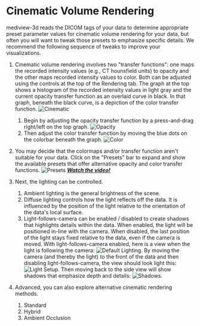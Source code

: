 # Cinematic Volume Rendering

mediview-3d reads the DICOM tags of your data to determine appropriate preset parameter values for cinematic volume rendering for your data, but often you will want to tweak those presets to emphasize specific details. We recommend the following sequence of tweaks to improve your visualizations.

1. Cinematic volume rendering involves two "transfer functions": one maps the recorded intensity values (e.g., CT hounsfield units) to opacity and the other maps recorded intensity values to color. Both can be adjusted using the controls at the top of the Rendering tab. The graph at the top shows a histogram of the recorded intensity values in light gray and the current opacity transfer function as an overlaid curve in black. In that graph, beneath the black curve, is a depiction of the color transfer function. ![Cinematic](./assets/16-mediview-3d-rendering.jpg)

   1. Begin by adjusting the opacity transfer function by a press-and-drag right/left on the top graph. ![Opacity](./assets/17-mediview-3d-opacity-notes.jpg)
   2. Then adjust the color transfer function by moving the blue dots on the colorbar beneath the graph. ![Color](./assets/17-mediview-3d-colormap-notes.jpg)

2. You may decide that the colormaps and/or transfer function aren't suitable for your data. Click on the "Presets" bar to expand and show the available presets that offer alternative opacity and color transfer functions. ![Presets](./assets/18-mediview-3d-presets.jpg)
   [**_Watch the video!_**](https://youtu.be/eyrGd-meg6I)

3. Next, the lighting can be controlled.

   1. Ambient lighting is the general brightness of the scene.
   2. Diffuse lighting controls how the light reflects off the data. It is influenced by the position of the light relative to the orientation of the data's local surface.
   3. Light-follows-camera can be enabled / disabled to create shadows that highlights details within the data. When enabled, the light will be positioned in-line with the camera. When disabled, the last position of the light stays fixed relative to the data, even if the camera is moved. With light-follows-camera enabled, here is a view when the light is following the camera: ![Default Lighting](./assets/20-mediview-3d-lightfollowcamera1.jpg). By moving the camera (and thereby the light) to the front of the data and then disabling light-follows-camera, the view should look light this: ![Light Setup](./assets/20-mediview-3d-lightfollowcamera2.jpg). Then moving back to the side view will show shadows that emphasize depth and details: ![Shadows](./assets/20-mediview-3d-lightfollowcamera3.jpg).

4. Advanced, you can also explore alternative cinematic rendering methods.
   1. Standard
   2. Hybrid
   3. Ambient Occlusion
